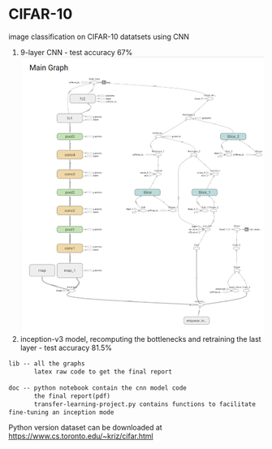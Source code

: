 # CIFAR-10
image classification on CIFAR-10 datatsets using CNN
1. 9-layer CNN - test accuracy 67%
![](lib/main_graph.png)
2. inception-v3 model, recomputing the bottlenecks and retraining the last layer - test accuracy 81.5%

```
lib -- all the graphs 
       latex raw code to get the final report
       
doc -- python notebook contain the cnn model code
       the final report(pdf)
       transfer-learning-project.py contains functions to facilitate fine-tuning an inception mode
```
Python version dataset can be downloaded at https://www.cs.toronto.edu/~kriz/cifar.html
